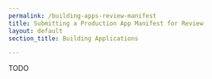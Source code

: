 ```yaml
---
permalink: /building-apps-review-manifest
title: Submitting a Production App Manifest for Review
layout: default
section_title: Building Applications

---
```


TODO
